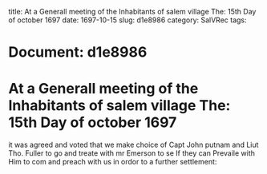 title: At a Generall meeting of the Inhabitants of salem village The: 15th Day of october 1697
date: 1697-10-15
slug: d1e8986
category: SalVRec
tags: 




# Document: d1e8986


# At a Generall meeting of the Inhabitants of salem village The: 15th Day of october 1697 

it was agreed and voted that we make choice of Capt John putnam and Liut Tho. Fuller to go and treate with mr Emerson to se If they can Prevaile with Him to com and preach with us in ordor to a further settlement:
